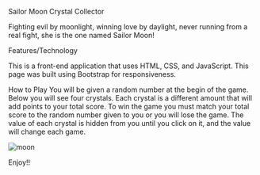 Sailor Moon Crystal Collector

Fighting evil by moonlight, winning love by daylight, never running from a real fight, she is the one named Sailor Moon!


Features/Technology

This is a front-end application that uses HTML, CSS, and JavaScript.
This page was built using Bootstrap for responsiveness. 

How to Play
You will be given a random number at the begin of the game. Below you will see four crystals. Each crystal is a different amount that will add points to your total score. To win the game you must match your total score to the random number given to you or you will lose the game. The value of each crystal is hidden from you until you click on it, and the value will change each game.


  ![moon](crystalcollector.gif)
  
  
  Enjoy!! 
